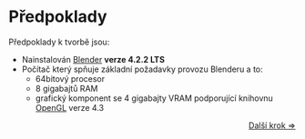 # Předpoklady
Předpoklady k tvorbě jsou:
- Nainstalován [Blender](https://www.blender.org/) **verze 4.2.2 LTS**
- Počítač který spňuje základní požadavky provozu Blenderu a to:
	- 64bitový procesor
	- 8 gigabajtů RAM
	- grafický komponent se 4 gigabajty VRAM podporující knihovnu [OpenGL](https://www.opengl.org/) verze 4.3
 
<div align="right">
<a href="https://github.com/Milimar16/Blender-realisticke-povrchy/blob/main/P%C5%99%C3%ADprava%20prost%C5%99ed%C3%AD.md">Další krok =></a>
 </div>
